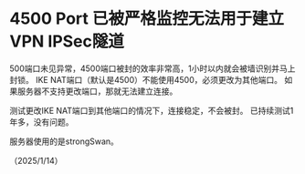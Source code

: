 # 4500 Port 已被严格监控无法用于建立VPN IPSec隧道

500端口未见异常，4500端口被封的效率非常高，1小时以内就会被墙识别并马上封锁。
IKE NAT端口（默认是4500）不能使用4500，必须更改为其他端口。
如果服务器不支持更改端口，那就无法建立连接。

测试更改IKE NAT端口到其他端口的情况下，连接稳定，不会被封。
已持续测试1年多，没有问题。

服务器使用的是strongSwan。

（2025/1/14）


